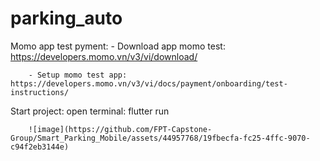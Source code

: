 # parking_auto

 Momo app test pyment:
        - Download app momo test: https://developers.momo.vn/v3/vi/download/
        
        - Setup momo test app: https://developers.momo.vn/v3/vi/docs/payment/onboarding/test-instructions/

 Start project:
        open terminal: flutter run 
        

        ![image](https://github.com/FPT-Capstone-Group/Smart_Parking_Mobile/assets/44957768/19fbecfa-fc25-4ffc-9070-c94f2eb3144e)

